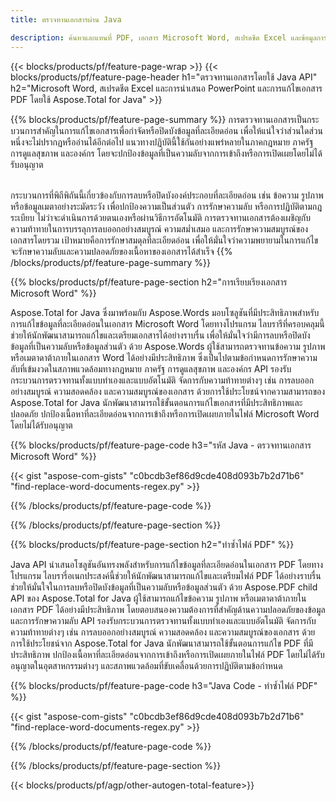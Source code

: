 ```yaml
---
title: ตรวจทานเอกสารผ่าน Java 

description: ค้นหาและแทนที่ PDF, เอกสาร Microsoft Word, สเปรดชีต Excel และข้อมูลการนำเสนอ PowerPoint ผ่านแอปพลิเคชัน Java ของคุณ
---
```


{{< blocks/products/pf/feature-page-wrap >}}
{{< blocks/products/pf/feature-page-header h1="ตรวจทานเอกสารโดยใช้ Java API" h2="Microsoft Word, สเปรดชีต Excel และการนำเสนอ PowerPoint และการแก้ไขเอกสาร PDF โดยใช้ Aspose.Total for Java" >}}

{{% blocks/products/pf/feature-page-summary %}}
การตรวจทานเอกสารเป็นกระบวนการสำคัญในการแก้ไขเอกสารเพื่อกำจัดหรือปิดบังข้อมูลที่ละเอียดอ่อน เพื่อให้แน่ใจว่าส่วนใดส่วนหนึ่งจะไม่ปรากฏหรืออ่านได้อีกต่อไป แนวทางปฏิบัตินี้ใช้กันอย่างแพร่หลายในภาคกฎหมาย ภาครัฐ การดูแลสุขภาพ และองค์กร โดยจะปกป้องข้อมูลที่เป็นความลับจากการเข้าถึงหรือการเปิดเผยโดยไม่ได้รับอนุญาต<br /><br />

กระบวนการที่พิถีพิถันนี้เกี่ยวข้องกับการลบหรือปิดบังองค์ประกอบที่ละเอียดอ่อน เช่น ข้อความ รูปภาพ หรือข้อมูลเมตาอย่างระมัดระวัง เพื่อปกป้องความเป็นส่วนตัว การรักษาความลับ หรือการปฏิบัติตามกฎระเบียบ ไม่ว่าจะดำเนินการด้วยตนเองหรือผ่านวิธีการอัตโนมัติ การตรวจทานเอกสารต้องเผชิญกับความท้าทายในการบรรลุการลบออกอย่างสมบูรณ์ ความสม่ำเสมอ และการรักษาความสมบูรณ์ของเอกสารโดยรวม เป้าหมายคือการรักษาสมดุลที่ละเอียดอ่อน เพื่อให้มั่นใจว่าความพยายามในการแก้ไขจะรักษาความลับและความปลอดภัยของเนื้อหาของเอกสารได้สำเร็จ
{{% /blocks/products/pf/feature-page-summary  %}}

{{% blocks/products/pf/feature-page-section  h2="การเรียบเรียงเอกสาร Microsoft Word" %}}

Aspose.Total for Java ซึ่งมาพร้อมกับ Aspose.Words มอบโซลูชันที่มีประสิทธิภาพสำหรับการแก้ไขข้อมูลที่ละเอียดอ่อนในเอกสาร Microsoft Word โดยทางโปรแกรม ไลบรารีที่ครอบคลุมนี้ช่วยให้นักพัฒนาสามารถแก้ไขและเตรียมเอกสารได้อย่างราบรื่น เพื่อให้มั่นใจว่ามีการลบหรือปิดบังข้อมูลที่เป็นความลับหรือข้อมูลส่วนตัว ด้วย Aspose.Words ผู้ใช้สามารถตรวจทานข้อความ รูปภาพ หรือเมตาดาต้าภายในเอกสาร Word ได้อย่างมีประสิทธิภาพ ซึ่งเป็นไปตามข้อกำหนดการรักษาความลับที่เข้มงวดในสภาพแวดล้อมทางกฎหมาย ภาครัฐ การดูแลสุขภาพ และองค์กร API รองรับกระบวนการตรวจทานทั้งแบบทำเองและแบบอัตโนมัติ จัดการกับความท้าทายต่างๆ เช่น การลบออกอย่างสมบูรณ์ ความสอดคล้อง และความสมบูรณ์ของเอกสาร ด้วยการใช้ประโยชน์จากความสามารถของ Aspose.Total for Java นักพัฒนาสามารถใช้ขั้นตอนการแก้ไขเอกสารที่มีประสิทธิภาพและปลอดภัย ปกป้องเนื้อหาที่ละเอียดอ่อนจากการเข้าถึงหรือการเปิดเผยภายในไฟล์ Microsoft Word โดยไม่ได้รับอนุญาต

{{% blocks/products/pf/feature-page-code h3="รหัส Java - ตรวจทานเอกสาร Microsoft Word" %}}

{{< gist "aspose-com-gists" "c0bcdb3ef86d9cde408d093b7b2d71b6" "find-replace-word-documents-regex.py" >}}

{{% /blocks/products/pf/feature-page-code  %}}

{{% /blocks/products/pf/feature-page-section %}}

{{% blocks/products/pf/feature-page-section  h2="ทำซ้ำไฟล์ PDF" %}}

Java API นำเสนอโซลูชันอันทรงพลังสำหรับการแก้ไขข้อมูลที่ละเอียดอ่อนในเอกสาร PDF โดยทางโปรแกรม ไลบรารี่อเนกประสงค์นี้ช่วยให้นักพัฒนาสามารถแก้ไขและเตรียมไฟล์ PDF ได้อย่างราบรื่น ช่วยให้มั่นใจในการลบหรือปิดบังข้อมูลที่เป็นความลับหรือข้อมูลส่วนตัว ด้วย Aspose.PDF child API ของ Aspose.Total for Java ผู้ใช้สามารถแก้ไขข้อความ รูปภาพ หรือเมตาดาต้าภายในเอกสาร PDF ได้อย่างมีประสิทธิภาพ โดยตอบสนองความต้องการที่สำคัญด้านความปลอดภัยของข้อมูลและการรักษาความลับ API รองรับกระบวนการตรวจทานทั้งแบบทำเองและแบบอัตโนมัติ จัดการกับความท้าทายต่างๆ เช่น การลบออกอย่างสมบูรณ์ ความสอดคล้อง และความสมบูรณ์ของเอกสาร ด้วยการใช้ประโยชน์จาก Aspose.Total for Java นักพัฒนาสามารถใช้ขั้นตอนการแก้ไข PDF ที่มีประสิทธิภาพ ปกป้องเนื้อหาที่ละเอียดอ่อนจากการเข้าถึงหรือการเปิดเผยภายในไฟล์ PDF โดยไม่ได้รับอนุญาตในอุตสาหกรรมต่างๆ และสภาพแวดล้อมที่ขับเคลื่อนด้วยการปฏิบัติตามข้อกำหนด

{{% blocks/products/pf/feature-page-code h3="Java Code - ทำซ้ำไฟล์ PDF" %}}

{{< gist "aspose-com-gists" "c0bcdb3ef86d9cde408d093b7b2d71b6" "find-replace-word-documents-regex.py" >}}

{{% /blocks/products/pf/feature-page-code  %}}

{{% /blocks/products/pf/feature-page-section %}}

{{< blocks/products/pf/agp/other-autogen-total-feature>}}